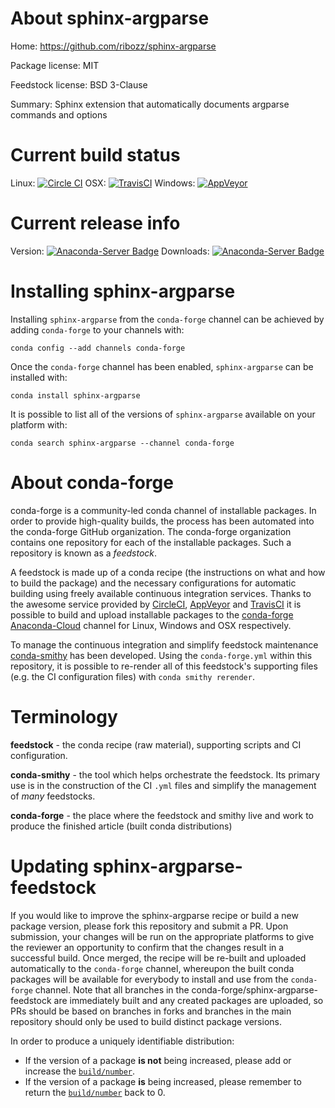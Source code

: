 About sphinx-argparse
=====================

Home: https://github.com/ribozz/sphinx-argparse

Package license: MIT

Feedstock license: BSD 3-Clause

Summary: Sphinx extension that automatically documents argparse commands and options



Current build status
====================

Linux: [![Circle CI](https://circleci.com/gh/conda-forge/sphinx-argparse-feedstock.svg?style=shield)](https://circleci.com/gh/conda-forge/sphinx-argparse-feedstock)
OSX: [![TravisCI](https://travis-ci.org/conda-forge/sphinx-argparse-feedstock.svg?branch=master)](https://travis-ci.org/conda-forge/sphinx-argparse-feedstock)
Windows: [![AppVeyor](https://ci.appveyor.com/api/projects/status/github/conda-forge/sphinx-argparse-feedstock?svg=True)](https://ci.appveyor.com/project/conda-forge/sphinx-argparse-feedstock/branch/master)

Current release info
====================
Version: [![Anaconda-Server Badge](https://anaconda.org/conda-forge/sphinx-argparse/badges/version.svg)](https://anaconda.org/conda-forge/sphinx-argparse)
Downloads: [![Anaconda-Server Badge](https://anaconda.org/conda-forge/sphinx-argparse/badges/downloads.svg)](https://anaconda.org/conda-forge/sphinx-argparse)

Installing sphinx-argparse
==========================

Installing `sphinx-argparse` from the `conda-forge` channel can be achieved by adding `conda-forge` to your channels with:

```
conda config --add channels conda-forge
```

Once the `conda-forge` channel has been enabled, `sphinx-argparse` can be installed with:

```
conda install sphinx-argparse
```

It is possible to list all of the versions of `sphinx-argparse` available on your platform with:

```
conda search sphinx-argparse --channel conda-forge
```


About conda-forge
=================

conda-forge is a community-led conda channel of installable packages.
In order to provide high-quality builds, the process has been automated into the
conda-forge GitHub organization. The conda-forge organization contains one repository
for each of the installable packages. Such a repository is known as a *feedstock*.

A feedstock is made up of a conda recipe (the instructions on what and how to build
the package) and the necessary configurations for automatic building using freely
available continuous integration services. Thanks to the awesome service provided by
[CircleCI](https://circleci.com/), [AppVeyor](http://www.appveyor.com/)
and [TravisCI](https://travis-ci.org/) it is possible to build and upload installable
packages to the [conda-forge](https://anaconda.org/conda-forge)
[Anaconda-Cloud](http://docs.anaconda.org/) channel for Linux, Windows and OSX respectively.

To manage the continuous integration and simplify feedstock maintenance
[conda-smithy](http://github.com/conda-forge/conda-smithy) has been developed.
Using the ``conda-forge.yml`` within this repository, it is possible to re-render all of
this feedstock's supporting files (e.g. the CI configuration files) with ``conda smithy rerender``.


Terminology
===========

**feedstock** - the conda recipe (raw material), supporting scripts and CI configuration.

**conda-smithy** - the tool which helps orchestrate the feedstock.
                   Its primary use is in the construction of the CI ``.yml`` files
                   and simplify the management of *many* feedstocks.

**conda-forge** - the place where the feedstock and smithy live and work to
                  produce the finished article (built conda distributions)


Updating sphinx-argparse-feedstock
==================================

If you would like to improve the sphinx-argparse recipe or build a new
package version, please fork this repository and submit a PR. Upon submission,
your changes will be run on the appropriate platforms to give the reviewer an
opportunity to confirm that the changes result in a successful build. Once
merged, the recipe will be re-built and uploaded automatically to the
`conda-forge` channel, whereupon the built conda packages will be available for
everybody to install and use from the `conda-forge` channel.
Note that all branches in the conda-forge/sphinx-argparse-feedstock are
immediately built and any created packages are uploaded, so PRs should be based
on branches in forks and branches in the main repository should only be used to
build distinct package versions.

In order to produce a uniquely identifiable distribution:
 * If the version of a package **is not** being increased, please add or increase
   the [``build/number``](http://conda.pydata.org/docs/building/meta-yaml.html#build-number-and-string).
 * If the version of a package **is** being increased, please remember to return
   the [``build/number``](http://conda.pydata.org/docs/building/meta-yaml.html#build-number-and-string)
   back to 0.
